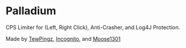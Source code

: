 # Palladium
CPS Limiter for (Left, Right Click), Anti-Crasher, and Log4J Protection.


Made by [TewPingz](https://github.com/TewPingz), [Incognito](https://github.com/ImHackinggg), and [Moose1301](https://github.com/Moose1301)
